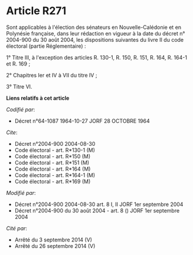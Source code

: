 # Article R271

Sont applicables à l'élection des sénateurs en Nouvelle-Calédonie et en Polynésie française, dans leur rédaction en vigueur à
la date du décret n° 2004-900 du 30 août 2004, les dispositions suivantes du livre II du code électoral (partie
Réglementaire) :

1° Titre III, à l'exception des articles R. 130-1, R. 150, R. 151, R. 164, R. 164-1 et R. 169 ;

2° Chapitres Ier et IV à VII du titre IV ;

3° Titre VI.

**Liens relatifs à cet article**

_Codifié par_:

  - Décret n°64-1087 1964-10-27 JORF 28 OCTOBRE 1964

_Cite_:

  - Décret n°2004-900 2004-08-30
  - Code électoral - art. R*130-1 (M)
  - Code électoral - art. R*150 (M)
  - Code électoral - art. R*151 (M)
  - Code électoral - art. R*164 (M)
  - Code électoral - art. R*164-1 (M)
  - Code électoral - art. R*169 (M)

_Modifié par_:

  - Décret n°2004-900 2004-08-30 art. 8 I, II JORF 1er septembre 2004
  - Décret n°2004-900 du 30 août 2004 - art. 8 () JORF 1er septembre 2004

_Cité par_:

  - Arrêté du 3 septembre 2014 (V)
  - Arrêté du 26 septembre 2014 (V)
